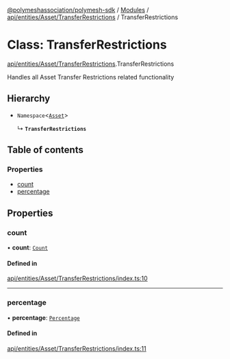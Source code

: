 [@polymeshassociation/polymesh-sdk](../README.md) / [Modules](../modules.md) / [api/entities/Asset/TransferRestrictions](../modules/api_entities_Asset_TransferRestrictions.md) / TransferRestrictions

# Class: TransferRestrictions

[api/entities/Asset/TransferRestrictions](../modules/api_entities_Asset_TransferRestrictions.md).TransferRestrictions

Handles all Asset Transfer Restrictions related functionality

## Hierarchy

- `Namespace`<[`Asset`](api_entities_Asset.Asset.md)\>

  ↳ **`TransferRestrictions`**

## Table of contents

### Properties

- [count](api_entities_Asset_TransferRestrictions.TransferRestrictions.md#count)
- [percentage](api_entities_Asset_TransferRestrictions.TransferRestrictions.md#percentage)

## Properties

### count

• **count**: [`Count`](api_entities_Asset_TransferRestrictions_Count.Count.md)

#### Defined in

[api/entities/Asset/TransferRestrictions/index.ts:10](https://github.com/PolymathNetwork/polymesh-sdk/blob/31dfa0dc/src/api/entities/Asset/TransferRestrictions/index.ts#L10)

___

### percentage

• **percentage**: [`Percentage`](api_entities_Asset_TransferRestrictions_Percentage.Percentage.md)

#### Defined in

[api/entities/Asset/TransferRestrictions/index.ts:11](https://github.com/PolymathNetwork/polymesh-sdk/blob/31dfa0dc/src/api/entities/Asset/TransferRestrictions/index.ts#L11)
